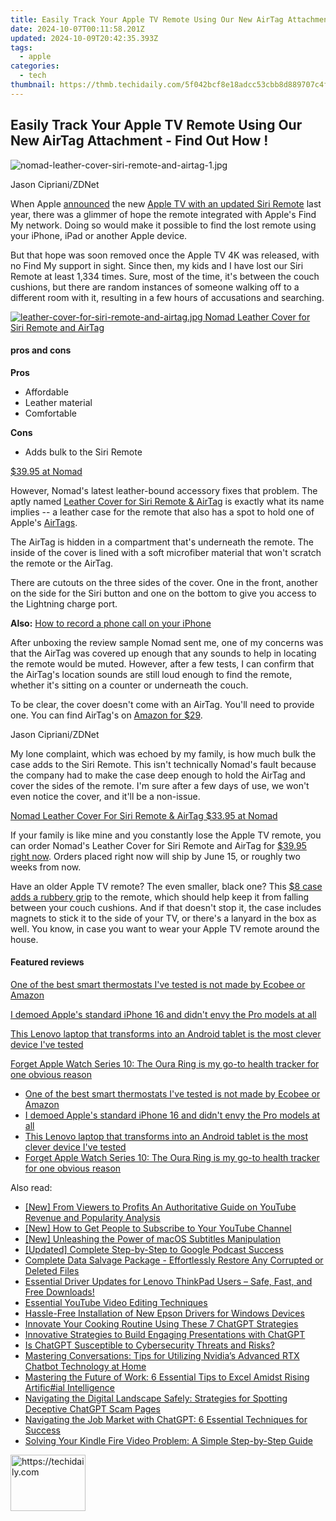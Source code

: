 ```yaml
---
title: Easily Track Your Apple TV Remote Using Our New AirTag Attachment - Find Out How !
date: 2024-10-07T00:11:58.201Z
updated: 2024-10-09T20:42:35.393Z
tags:
  - apple
categories:
  - tech
thumbnail: https://thmb.techidaily.com/5f042bcf8e18adcc53cbb8d889707c4f827028b312f2b21172b0735c2d2d47e0.jpeg
---
```


## Easily Track Your Apple TV Remote Using Our New AirTag Attachment - Find Out How !

![nomad-leather-cover-siri-remote-and-airtag-1.jpg](https://www.zdnet.com/a/img/resize/7be19d102c9b70a55ebc2c1a56d744d1c9d7c518/2022/06/02/f130a09c-b9aa-4f44-b83a-150b1643c7d9/nomad-leather-cover-siri-remote-and-airtag-1.jpg?auto=webp&width=1280)

Jason Cipriani/ZDNet

When Apple [announced](https://www.zdnet.com/product/apple-tv-4k-2-second-generation/) the new [Apple TV with an updated Siri Remote](https://apple.sjv.io/c/159047/435031/7613?&sharedId=zdnet&u=https%3A%2F%2Fwww.apple.com%2Fapple-tv-4k%2F&subId1=zd-%5F%5FCOM%5FCLICK%5FID%5F%5F-dtp) last year, there was a glimmer of hope the remote integrated with Apple's Find My network. Doing so would make it possible to find the lost remote using your iPhone, iPad or another Apple device. 

But that hope was soon removed once the Apple TV 4K was released, with no Find My support in sight. Since then, my kids and I have lost our Siri Remote at least 1,334 times. Sure, most of the time, it's between the couch cushions, but there are random instances of someone walking off to a different room with it, resulting in a few hours of accusations and searching. 

[![leather-cover-for-siri-remote-and-airtag.jpg](https://www.zdnet.com/a/img/2022/06/02/644556b0-7119-4a8b-922f-d8b2f50d8cee/leather-cover-for-siri-remote-and-airtag.jpg) Nomad Leather Cover for Siri Remote and AirTag](https://shop-links.co/link/?exclusive=1&publisher_slug=itechdaily19598&url=https%3A%2F%2Fwww.anrdoezrs.net%2Flinks%2F9041660%2Ftype%2Fdlg%2Fsid%2Fzd-%255F%255FCOM%255FCLICK%255FID%255F%255F-dtp%2Fhttps%3A%2F%2Fnomadgoods.com%2Fproducts%2Fsiri-remote-airtag-case-ashland-brown) 

#### pros and cons

**Pros** 
* Affordable
* Leather material
* Comfortable

**Cons** 
* Adds bulk to the Siri Remote

[$39.95 at Nomad](https://shop-links.co/link/?exclusive=1&publisher_slug=itechdaily19598&url=https%3A%2F%2Fwww.anrdoezrs.net%2Flinks%2F9041660%2Ftype%2Fdlg%2Fsid%2Fzd-%255F%255FCOM%255FCLICK%255FID%255F%255F-dtp%2Fhttps%3A%2F%2Fnomadgoods.com%2Fproducts%2Fsiri-remote-airtag-case-ashland-brown)

However, Nomad's latest leather-bound accessory fixes that problem. The aptly named [Leather Cover for Siri Remote & AirTag](https://shop-links.co/link/?exclusive=1&publisher_slug=itechdaily19598&url=https%3A%2F%2Fwww.anrdoezrs.net%2Flinks%2F9041660%2Ftype%2Fdlg%2Fsid%2Fzd-%255F%255FCOM%255FCLICK%255FID%255F%255F-dtp%2Fhttps%3A%2F%2Fnomadgoods.com%2Fproducts%2Fsiri-remote-airtag-case-ashland-brown) is exactly what its name implies -- a leather case for the remote that also has a spot to hold one of Apple's [AirTags](https://apple.sjv.io/c/159047/435031/7613?&sharedId=zdnet&u=https%3A%2F%2Fwww.apple.com%2Fshop%2Fbuy-airtag%2Fairtag%2F1-pack%3Ffnode%3Db503651715b41d22c739fcbf9de19d440fbb95fe5d6570ba6182f18687144c2be2c39faf24ca95d37ab5a9e5aaeaac92981cf2591dcc5f1e861f1781cb4ac4bd285516675143fcd28efd1040a6bd9b8c318107c4ad5ae22a3e79ca948bcee3ad&subId1=zd-%5F%5FCOM%5FCLICK%5FID%5F%5F-dtp). 

The AirTag is hidden in a compartment that's underneath the remote. The inside of the cover is lined with a soft microfiber material that won't scratch the remote or the AirTag. 

There are cutouts on the three sides of the cover. One in the front, another on the side for the Siri button and one on the bottom to give you access to the Lightning charge port. 

**Also:** [How to record a phone call on your iPhone](https://www.zdnet.com/article/how-to-record-a-phone-call-on-your-iphone/)

After unboxing the review sample Nomad sent me, one of my concerns was that the AirTag was covered up enough that any sounds to help in locating the remote would be muted. However, after a few tests, I can confirm that the AirTag's location sounds are still loud enough to find the remote, whether it's sitting on a counter or underneath the couch. 

To be clear, the cover doesn't come with an AirTag. You'll need to provide one. You can find AirTag's on [Amazon for $29](https://buy.geni.us/Proxy.ashx?TSID=368250&GR%5FURL=https%3A%2F%2Fwww.amazon.com%2FApple-MX532AM-A-AirTag%2Fdp%2FB0933BVK6T%3Ftag%3Dzd-buy-button-20%26ascsubtag%3D%5F%5FCOM%5FCLICK%5FID%5F%5F%7C87958d72-f80f-4a50-b300-a9353a6b00a3%7Cdtp&dtb=1).

Jason Cipriani/ZDNet

My lone complaint, which was echoed by my family, is how much bulk the case adds to the Siri Remote. This isn't technically Nomad's fault because the company had to make the case deep enough to hold the AirTag and cover the sides of the remote. I'm sure after a few days of use, we won't even notice the cover, and it'll be a non-issue. 

[Nomad Leather Cover For Siri Remote & AirTag $33.95 at Nomad](https://shop-links.co/link/?exclusive=1&publisher_slug=itechdaily19598&url=https%3A%2F%2Fwww.anrdoezrs.net%2Flinks%2F9041660%2Ftype%2Fdlg%2Fsid%2Fzd-%255F%255FCOM%255FCLICK%255FID%255F%255F-dtp%2Fhttps%3A%2F%2Fnomadgoods.com%2Fproducts%2Fsiri-remote-airtag-case-ashland-brown)

If your family is like mine and you constantly lose the Apple TV remote, you can order Nomad's Leather Cover for Siri Remote and AirTag for [$39.95 right now](https://shop-links.co/link/?exclusive=1&publisher_slug=itechdaily19598&url=https%3A%2F%2Fwww.anrdoezrs.net%2Flinks%2F9041660%2Ftype%2Fdlg%2Fsid%2Fzd-%255F%255FCOM%255FCLICK%255FID%255F%255F-dtp%2Fhttps%3A%2F%2Fnomadgoods.com%2Fproducts%2Fsiri-remote-airtag-case-ashland-brown). Orders placed right now will ship by June 15, or roughly two weeks from now.

Have an older Apple TV remote? The even smaller, black one? This [$8 case adds a rubbery grip](https://buy.geni.us/Proxy.ashx?TSID=368250&GR%5FURL=https%3A%2F%2Fwww.amazon.com%2Felago-Technology-Anti-Slip-Absorption-Generation%2Fdp%2FB01B5RF470%2F%3Ftag%3Dzd-buy-button-20%26ascsubtag%3D%5F%5FCOM%5FCLICK%5FID%5F%5F%7C87958d72-f80f-4a50-b300-a9353a6b00a3%7Cdtp&dtb=1) to the remote, which should help keep it from falling between your couch cushions. And if that doesn't stop it, the case includes magnets to stick it to the side of your TV, or there's a lanyard in the box as well. You know, in case you want to wear your Apple TV remote around the house. 

#### Featured reviews

[One of the best smart thermostats I've tested is not made by Ecobee or Amazon](https://www.zdnet.com/article/one-of-the-best-smart-thermostats-ive-tested-is-not-made-by-ecobee-or-amazon/ "One of the best smart thermostats I've tested is not made by Ecobee or Amazon")

[I demoed Apple's standard iPhone 16 and didn't envy the Pro models at all](https://www.zdnet.com/article/i-upgraded-to-the-iphone-16-plus-heres-why-its-the-model-most-people-should-buy/ "I demoed Apple's standard iPhone 16 and didn't envy the Pro models at all")

[This Lenovo laptop that transforms into an Android tablet is the most clever device I've tested](https://www.zdnet.com/article/i-tested-lenovos-windows-laptop-that-doubles-as-an-android-tablet-and-it-has-so-much-potential/ "This Lenovo laptop that transforms into an Android tablet is the most clever device I've tested")

[Forget Apple Watch Series 10: The Oura Ring is my go-to health tracker for one obvious reason](https://www.zdnet.com/article/forget-apple-watch-series-10-the-oura-ring-is-my-go-to-health-tracker-for-one-obvious-reason/ "Forget Apple Watch Series 10: The Oura Ring is my go-to health tracker for one obvious reason")

* [One of the best smart thermostats I've tested is not made by Ecobee or Amazon](https://www.zdnet.com/article/one-of-the-best-smart-thermostats-ive-tested-is-not-made-by-ecobee-or-amazon/ "One of the best smart thermostats I've tested is not made by Ecobee or Amazon")
* [I demoed Apple's standard iPhone 16 and didn't envy the Pro models at all](https://www.zdnet.com/article/i-upgraded-to-the-iphone-16-plus-heres-why-its-the-model-most-people-should-buy/ "I demoed Apple's standard iPhone 16 and didn't envy the Pro models at all")
* [This Lenovo laptop that transforms into an Android tablet is the most clever device I've tested](https://www.zdnet.com/article/i-tested-lenovos-windows-laptop-that-doubles-as-an-android-tablet-and-it-has-so-much-potential/ "This Lenovo laptop that transforms into an Android tablet is the most clever device I've tested")
* [Forget Apple Watch Series 10: The Oura Ring is my go-to health tracker for one obvious reason](https://www.zdnet.com/article/forget-apple-watch-series-10-the-oura-ring-is-my-go-to-health-tracker-for-one-obvious-reason/ "Forget Apple Watch Series 10: The Oura Ring is my go-to health tracker for one obvious reason")

<ins class="adsbygoogle"
     style="display:block"
     data-ad-format="autorelaxed"
     data-ad-client="ca-pub-7571918770474297"
     data-ad-slot="1223367746"></ins>

<ins class="adsbygoogle"
     style="display:block"
     data-ad-client="ca-pub-7571918770474297"
     data-ad-slot="8358498916"
     data-ad-format="auto"
     data-full-width-responsive="true"></ins>

<span class="atpl-alsoreadstyle">Also read:</span>
<div><ul>
<li><a href="https://youtube-help.techidaily.com/new-from-viewers-to-profits-an-authoritative-guide-on-youtube-revenue-and-popularity-analysis/"><u>[New] From Viewers to Profits An Authoritative Guide on YouTube Revenue and Popularity Analysis</u></a></li>
<li><a href="https://youtube-data.techidaily.com/ow-to-get-people-to-subscribe-to-your-youtube-channel/"><u>[New] How to Get People to Subscribe to Your YouTube Channel</u></a></li>
<li><a href="https://fox-links.techidaily.com/new-unleashing-the-power-of-macos-subtitles-manipulation/"><u>[New] Unleashing the Power of macOS Subtitles Manipulation</u></a></li>
<li><a href="https://article-files.techidaily.com/updated-complete-step-by-step-to-google-podcast-success/"><u>[Updated] Complete Step-by-Step to Google Podcast Success</u></a></li>
<li><a href="https://youtube-data.techidaily.com/complete-data-salvage-package-effortlessly-restore-any-corrupted-or-deleted-files/"><u>Complete Data Salvage Package - Effortlessly Restore Any Corrupted or Deleted Files</u></a></li>
<li><a href="https://win-amazing.techidaily.com/1722974056537-essential-driver-updates-for-lenovo-thinkpad-users-safe-fast-and-free-downloads/"><u>Essential Driver Updates for Lenovo ThinkPad Users – Safe, Fast, and Free Downloads!</u></a></li>
<li><a href="https://youtube-clips.techidaily.com/essential-youtube-video-editing-techniques/"><u>Essential YouTube Video Editing Techniques</u></a></li>
<li><a href="https://driver-download.techidaily.com/hassle-free-installation-of-new-epson-drivers-for-windows-devices/"><u>Hassle-Free Installation of New Epson Drivers for Windows Devices</u></a></li>
<li><a href="https://tech-haven.techidaily.com/innovate-your-cooking-routine-using-these-7-chatgpt-strategies/"><u>Innovate Your Cooking Routine Using These 7 ChatGPT Strategies</u></a></li>
<li><a href="https://tech-haven.techidaily.com/innovative-strategies-to-build-engaging-presentations-with-chatgpt/"><u>Innovative Strategies to Build Engaging Presentations with ChatGPT</u></a></li>
<li><a href="https://tech-haven.techidaily.com/is-chatgpt-susceptible-to-cybersecurity-threats-and-risks/"><u>Is ChatGPT Susceptible to Cybersecurity Threats and Risks?</u></a></li>
<li><a href="https://tech-haven.techidaily.com/mastering-conversations-tips-for-utilizing-nvidias-advanced-rtx-chatbot-technology-at-home/"><u>Mastering Conversations: Tips for Utilizing Nvidia’s Advanced RTX Chatbot Technology at Home</u></a></li>
<li><a href="https://tech-haven.techidaily.com/mastering-the-future-of-work-6-essential-tips-to-excel-amidst-rising-artificial-intelligence/"><u>Mastering the Future of Work: 6 Essential Tips to Excel Amidst Rising Artific#ial Intelligence</u></a></li>
<li><a href="https://tech-haven.techidaily.com/navigating-the-digital-landscape-safely-strategies-for-spotting-deceptive-chatgpt-scam-pages/"><u>Navigating the Digital Landscape Safely: Strategies for Spotting Deceptive ChatGPT Scam Pages</u></a></li>
<li><a href="https://tech-haven.techidaily.com/navigating-the-job-market-with-chatgpt-6-essential-techniques-for-success/"><u>Navigating the Job Market with ChatGPT: 6 Essential Techniques for Success</u></a></li>
<li><a href="https://tech-hub.techidaily.com/solving-your-kindle-fire-video-problem-a-simple-step-by-step-guide/"><u>Solving Your Kindle Fire Video Problem: A Simple Step-by-Step Guide</u></a></li>
</ul></div>

<!-- affiliate ads begin -->
<a href="https://bluettifr.pxf.io/c/5597632/2145079/17095" target="_top" id="2145079">
  <img src="//a.impactradius-go.com/display-ad/17095-2145079" border="0" alt="https://techidaily.com" width="120" height="90"/>
</a>
<img height="0" width="0" src="https://bluettifr.pxf.io/i/5597632/2145079/17095" style="position:absolute;visibility:hidden;" border="0" />
<!-- affiliate ads end -->

